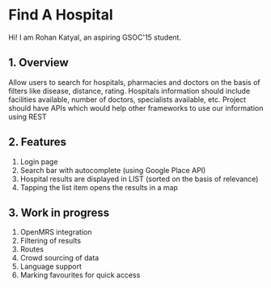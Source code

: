 # Find A Hospital

Hi! I am Rohan Katyal, an aspiring GSOC'15 student. 

## 1. Overview 

Allow users to search for hospitals, pharmacies and doctors on the basis of filters like disease, distance, rating. Hospitals information should include facilities available, number of doctors, specialists available, etc. Project should have APIs which would help other frameworks to use our information using REST

## 2. Features

1. Login page
2. Search bar with autocomplete (using Google Place API)
3. Hospital results are displayed in LIST (sorted on the basis of relevance)
4. Tapping the list item opens the results in a map

## 3. Work in progress

1. OpenMRS integration
2. Filtering of results 
3. Routes 
4. Crowd sourcing of data
5. Language support 
6. Marking favourites for quick access
